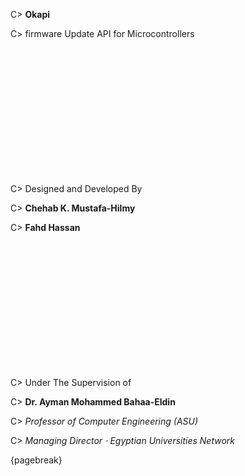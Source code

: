 

C> __Okapi__
C> firmware Update API for Microcontrollers

&nbsp;<br/>
&nbsp;<br/>
&nbsp;<br/>
&nbsp;<br/>
&nbsp;<br/>
&nbsp;<br/>
&nbsp;<br/>

C> Designed and Developed By
C> **Chehab K. Mustafa-Hilmy**
C> **Fahd Hassan**

&nbsp;<br/>
&nbsp;<br/>
&nbsp;<br/>
&nbsp;<br/>
&nbsp;<br/>
&nbsp;<br/>
&nbsp;<br/>

C> Under The Supervision of
C> **Dr. Ayman Mohammed Bahaa-Eldin**
C> *Professor of Computer Engineering (ASU)*
C> *Managing Director ⋅ Egyptian Universities Network*

{pagebreak}
